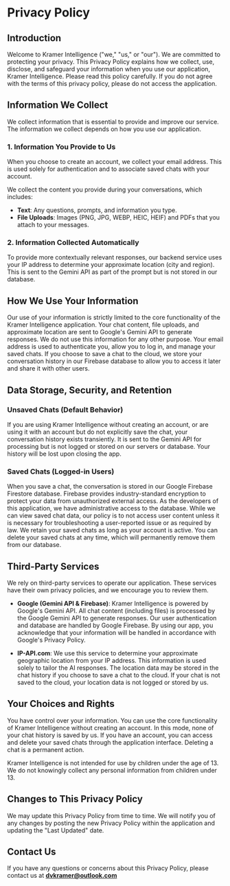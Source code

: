 # Privacy Policy

## Introduction
Welcome to Kramer Intelligence ("we," "us," or "our"). We are committed to protecting your privacy. This Privacy Policy explains how we collect, use, disclose, and safeguard your information when you use our application, Kramer Intelligence. Please read this policy carefully. If you do not agree with the terms of this privacy policy, please do not access the application.

## Information We Collect
We collect information that is essential to provide and improve our service. The information we collect depends on how you use our application.

### 1. Information You Provide to Us
When you choose to create an account, we collect your email address. This is used solely for authentication and to associate saved chats with your account.

We collect the content you provide during your conversations, which includes:

- **Text**: Any questions, prompts, and information you type.
- **File Uploads**: Images (PNG, JPG, WEBP, HEIC, HEIF) and PDFs that you attach to your messages.

### 2. Information Collected Automatically
To provide more contextually relevant responses, our backend service uses your IP address to determine your approximate location (city and region). This is sent to the Gemini API as part of the prompt but is not stored in our database.

## How We Use Your Information
Our use of your information is strictly limited to the core functionality of the Kramer Intelligence application. Your chat content, file uploads, and approximate location are sent to Google's Gemini API to generate responses. We do not use this information for any other purpose. Your email address is used to authenticate you, allow you to log in, and manage your saved chats. If you choose to save a chat to the cloud, we store your conversation history in our Firebase database to allow you to access it later and share it with other users.

## Data Storage, Security, and Retention

### Unsaved Chats (Default Behavior)
If you are using Kramer Intelligence without creating an account, or are using it with an account but do not explicitly save the chat, your conversation history exists transiently. It is sent to the Gemini API for processing but is not logged or stored on our servers or database. Your history will be lost upon closing the app.

### Saved Chats (Logged-in Users)
When you save a chat, the conversation is stored in our Google Firebase Firestore database. Firebase provides industry-standard encryption to protect your data from unauthorized external access. As the developers of this application, we have administrative access to the database. While we can view saved chat data, our policy is to not access user content unless it is necessary for troubleshooting a user-reported issue or as required by law. We retain your saved chats as long as your account is active. You can delete your saved chats at any time, which will permanently remove them from our database.

## Third-Party Services
We rely on third-party services to operate our application. These services have their own privacy policies, and we encourage you to review them.

- **Google (Gemini API & Firebase)**: Kramer Intelligence is powered by Google's Gemini API. All chat content (including files) is processed by the Google Gemini API to generate responses. Our user authentication and database are handled by Google Firebase. By using our app, you acknowledge that your information will be handled in accordance with Google's Privacy Policy.

- **IP-API.com**: We use this service to determine your approximate geographic location from your IP address. This information is used solely to tailor the AI responses. The location data may be stored in the chat history if you choose to save a chat to the cloud. If your chat is not saved to the cloud, your location data is not logged or stored by us.

## Your Choices and Rights
You have control over your information. You can use the core functionality of Kramer Intelligence without creating an account. In this mode, none of your chat history is saved by us. If you have an account, you can access and delete your saved chats through the application interface. Deleting a chat is a permanent action.

Kramer Intelligence is not intended for use by children under the age of 13. We do not knowingly collect any personal information from children under 13.

## Changes to This Privacy Policy
We may update this Privacy Policy from time to time. We will notify you of any changes by posting the new Privacy Policy within the application and updating the "Last Updated" date.

## Contact Us
If you have any questions or concerns about this Privacy Policy, please contact us at **dvkramer@outlook.com**
